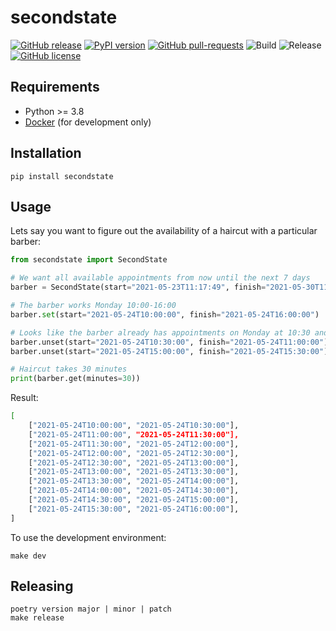 # secondstate

[![GitHub release](https://img.shields.io/github/release/fruiti-ltd/secondstate.svg)](https://gitHub.com/fruiti-ltd/secondstate/releases/)
[![PyPI version](https://badge.fury.io/py/secondstate.svg)](https://badge.fury.io/py/secondstate)
[![GitHub pull-requests](https://img.shields.io/github/issues-pr/fruiti-ltd/secondstate.svg)](https://gitHub.com/fruiti-ltd/secondstate/pull/)
![Build](https://github.com/fruiti-ltd/secondstate/actions/workflows/build.yml/badge.svg)
![Release](https://github.com/fruiti-ltd/secondstate/actions/workflows/release.yml/badge.svg)
[![GitHub license](https://img.shields.io/github/license/fruiti-ltd/secondstate.svg)](https://github.com/fruiti-ltd/blob/main/LICENSE)

## Requirements

- Python >= 3.8
- [Docker](https://docker.com) (for development only)

## Installation

    pip install secondstate

## Usage

Lets say you want to figure out the availability of a haircut with a particular barber:

```python
from secondstate import SecondState

# We want all available appointments from now until the next 7 days
barber = SecondState(start="2021-05-23T11:17:49", finish="2021-05-30T11:17:49")

# The barber works Monday 10:00-16:00
barber.set(start="2021-05-24T10:00:00", finish="2021-05-24T16:00:00")

# Looks like the barber already has appointments on Monday at 10:30 and 15:00
barber.unset(start="2021-05-24T10:30:00", finish="2021-05-24T11:00:00")
barber.unset(start="2021-05-24T15:00:00", finish="2021-05-24T15:30:00")

# Haircut takes 30 minutes
print(barber.get(minutes=30))

```

Result:

```bash
[
    ["2021-05-24T10:00:00", "2021-05-24T10:30:00"],
    ["2021-05-24T11:00:00", "2021-05-24T11:30:00"],
    ["2021-05-24T11:30:00", "2021-05-24T12:00:00"],
    ["2021-05-24T12:00:00", "2021-05-24T12:30:00"],
    ["2021-05-24T12:30:00", "2021-05-24T13:00:00"],
    ["2021-05-24T13:00:00", "2021-05-24T13:30:00"],
    ["2021-05-24T13:30:00", "2021-05-24T14:00:00"],
    ["2021-05-24T14:00:00", "2021-05-24T14:30:00"],
    ["2021-05-24T14:30:00", "2021-05-24T15:00:00"],
    ["2021-05-24T15:30:00", "2021-05-24T16:00:00"],
]
```

To use the development environment:

    make dev

## Releasing

    poetry version major | minor | patch
    make release
